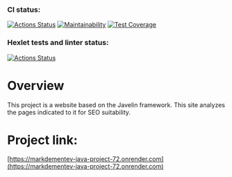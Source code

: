 ### CI status:
[![Actions Status](https://github.com/MarkDementev/java-project-72/workflows/Java%20CI/badge.svg)](https://github.com/MarkDementev/java-project-72/actions)
[![Maintainability](https://api.codeclimate.com/v1/badges/d68eab16a4dae3be7b2b/maintainability)](https://codeclimate.com/github/MarkDementev/java-project-72/maintainability)
[![Test Coverage](https://api.codeclimate.com/v1/badges/d68eab16a4dae3be7b2b/test_coverage)](https://codeclimate.com/github/MarkDementev/java-project-72/test_coverage)

### Hexlet tests and linter status:
[![Actions Status](https://github.com/MarkDementev/java-project-72/workflows/hexlet-check/badge.svg)](https://github.com/MarkDementev/java-project-72/actions)

# Overview

This project is a website based on the Javelin framework. This site analyzes the pages indicated to it for SEO suitability.

# Project link:

[https://markdementev-java-project-72.onrender.com](https://markdementev-java-project-72.onrender.com)
